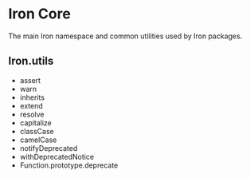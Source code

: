 Iron Core
==================
The main Iron namespace and common utilities used by Iron packages.

## Iron.utils

* assert
* warn
* inherits
* extend
* resolve
* capitalize
* classCase
* camelCase
* notifyDeprecated
* withDeprecatedNotice
* Function.prototype.deprecate
